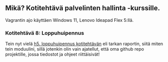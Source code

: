 ## Mikä? Kotitehtävä palvelinten hallinta -kurssille.

Vagrantin ajo käyttäen Windows 11, Lenovo Ideapad Flex 5:llä. 

### Kotitehtävä 8: Loppuhuipennus


Tein nyt vielä [h5. loppuhuipennus kotitehtävän](https://github.com/redbulls77/p/blob/main/h5.md) eli tarkan raportin, siitä miten tein moduulini, sillä jotenkin olin vain ajatellut, että oma github repo projektille, jossa tiedostot ja ohjeet riittäisivät!

